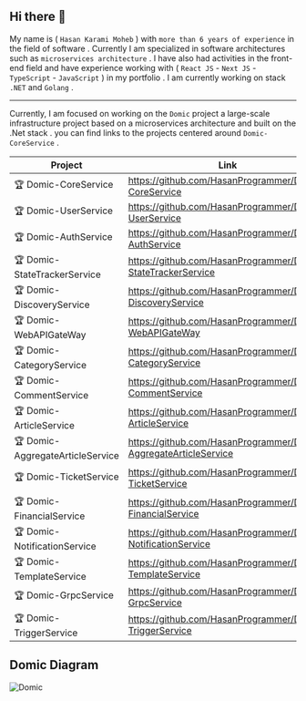## Hi there 👋

My name is ( `Hasan Karami Moheb` ) with `more than 6 years of experience` in the field of software . Currently I am specialized in software architectures such as `microservices architecture` .
I have also had activities in the front-end field and have experience working with ( `React JS` - `Next JS` - `TypeScript` - `JavaScript` ) in my portfolio . I am currently working on stack `.NET` and `Golang` .

---

Currently, I am focused on working on the `Domic` project a large-scale infrastructure project based on a microservices architecture and built on the .Net stack . you can find links to the projects centered around `Domic-CoreService` .

| Project | Link | Status |
|------------|------|------|
| 🏆 Domic-CoreService | https://github.com/HasanProgrammer/Domic-CoreService | Complete ✔ |
| 🏆 Domic-UserService | https://github.com/HasanProgrammer/Domic-UserService | Complete ✔ |
| 🏆 Domic-AuthService | https://github.com/HasanProgrammer/Domic-AuthService | Complete ✔ |
| 🏆 Domic-StateTrackerService | https://github.com/HasanProgrammer/Domic-StateTrackerService | Complete ✔ |
| 🏆 Domic-DiscoveryService | https://github.com/HasanProgrammer/Domic-DiscoveryService | Complete ✔ |
| 🏆 Domic-WebAPIGateWay | https://github.com/HasanProgrammer/Domic-WebAPIGateWay | Correction 🛠 |
| 🏆 Domic-CategoryService | https://github.com/HasanProgrammer/Domic-CategoryService | Complete ✔ |
| 🏆 Domic-CommentService | https://github.com/HasanProgrammer/Domic-CommentService | Complete ✔ |
| 🏆 Domic-ArticleService | https://github.com/HasanProgrammer/Domic-ArticleService | Complete ✔ |
| 🏆 Domic-AggregateArticleService | https://github.com/HasanProgrammer/Domic-AggregateArticleService | Complete ✔ |
| 🏆 Domic-TicketService | https://github.com/HasanProgrammer/Domic-TicketService | Correction 🛠 |
| 🏆 Domic-FinancialService | https://github.com/HasanProgrammer/Domic-FinancialService | Correction 🛠 |
| 🏆 Domic-NotificationService | https://github.com/HasanProgrammer/Domic-NotificationService | Correction 🛠 |
| 🏆 Domic-TemplateService | https://github.com/HasanProgrammer/Domic-TemplateService | Complete ✔ |
| 🏆 Domic-GrpcService | https://github.com/HasanProgrammer/Domic-GrpcService | Complete ✔ |
| 🏆 Domic-TriggerService | https://github.com/HasanProgrammer/Domic-TriggerService | Complete ✔ |

## Domic Diagram

![Domic](https://github.com/user-attachments/assets/e833eff3-aa74-4da2-8003-1389d8679996)
